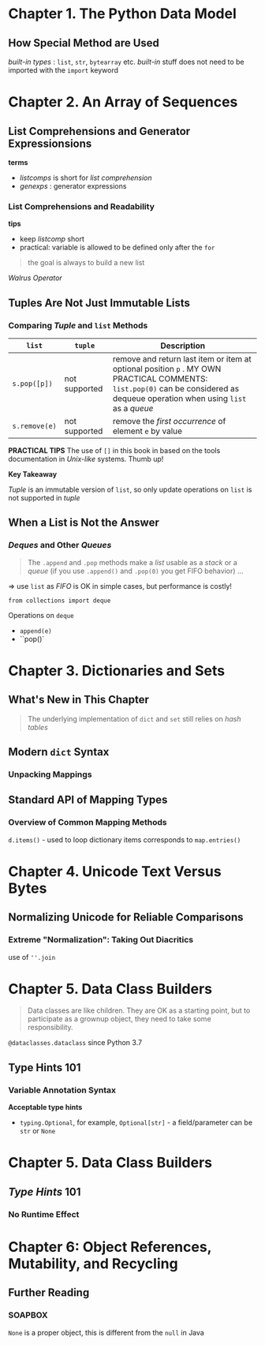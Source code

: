 # Chapter 1. The Python Data Model
## How Special Method are Used
*built-in types* : `list`, `str`, `bytearray` etc. *built-in* stuff does not need to be imported with the `import` keyword

# Chapter 2. An Array of Sequences
## List Comprehensions and Generator Expressionsions
**terms**
* *listcomps* is short for *list comprehension*
* *genexps* : generator expressions

### List Comprehensions and Readability
**tips**
* keep *listcomp* short
* practical: variable is allowed to be defined only after the `for`

> the goal is always to build a new list

*Walrus Operator*

## Tuples Are Not Just Immutable Lists
### Comparing *Tuple* and `list` Methods
 `list`       | `tuple`         | Description
--------------|-----------------|-------------------------------------------------------------------------------------------------------------------------------------------------------------------------------
`s.pop([p])`  | not supported   | remove and return last item or item at optional position `p` . MY OWN PRACTICAL COMMENTS: `list.pop(0)` can be considered as dequeue operation when using `list` as a *queue*
`s.remove(e)` | not supported   | remove the *first occurrence* of element `e` by value

**PRACTICAL TIPS**
The use of `[]` in this book in based on the tools documentation in *Unix-like* systems. Thumb up!

**Key Takeaway**

*Tuple* is an immutable version of `list`, so only update operations on `list` is not supported in *tuple*

## When a List is Not the Answer
### *Deques* and Other *Queues*
> The `.append` and `.pop` methods make a *list* usable as a *stack* or a *queue* (if you use `.append()` and `.pop(0)` you get FIFO behavior) ...

=> use `list` as *FIFO* is OK in simple cases, but performance is costly!

`from collections import deque`

Operations on `deque`

* `append(e)`
* ``pop()`

# Chapter 3. Dictionaries and Sets
## What's New in This Chapter
> The underlying implementation of `dict` and `set` still relies on *hash tables*
## Modern `dict` Syntax
### Unpacking Mappings
## Standard API of Mapping Types
### Overview of Common Mapping Methods
`d.items()` - used to loop dictionary items
corresponds to `map.entries()`

# Chapter 4. Unicode Text Versus Bytes
## Normalizing Unicode for Reliable Comparisons
### Extreme "Normalization": Taking Out Diacritics
use of `''.join`
# Chapter 5. Data Class Builders
> Data classes are like children. They are OK as a starting point, but to participate as a grownup object, they need to take some responsibility.

`@dataclasses.dataclass` since Python 3.7

## Type Hints 101
### Variable Annotation Syntax

**Acceptable type hints**

* `typing.Optional`, for example, `Optional[str]` - a field/parameter can be `str` or `None`


# Chapter 5. Data Class Builders
## *Type Hints* 101
### No Runtime Effect


# Chapter 6: Object References, Mutability, and Recycling
## Further Reading
### SOAPBOX
`None` is a proper object, this is different from the `null` in Java
